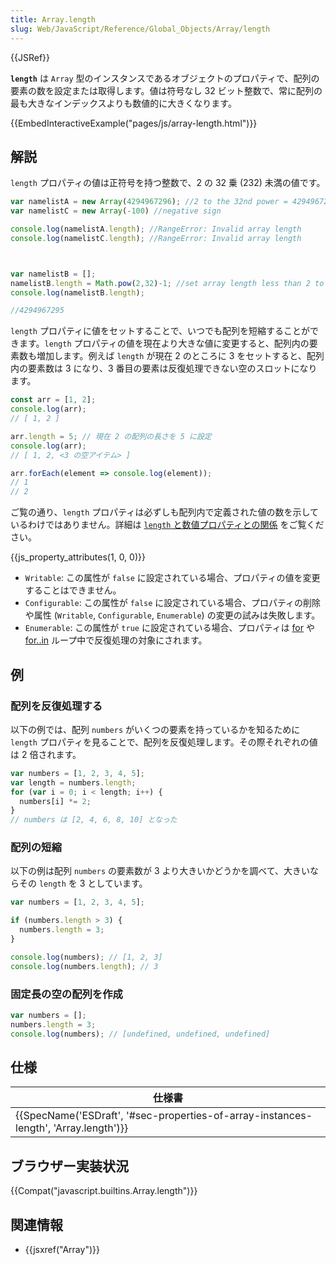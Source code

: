 ```yaml
---
title: Array.length
slug: Web/JavaScript/Reference/Global_Objects/Array/length
---
```

{{JSRef}}

**`length`** は `Array` 型のインスタンスであるオブジェクトのプロパティで、配列の要素の数を設定または取得します。値は符号なし 32 ビット整数で、常に配列の最も大きなインデックスよりも数値的に大きくなります。

{{EmbedInteractiveExample("pages/js/array-length.html")}}

## 解説

`length` プロパティの値は正符号を持つ整数で、2 の 32 乗 (232) 未満の値です。

```js
var namelistA = new Array(4294967296); //2 to the 32nd power = 4294967296
var namelistC = new Array(-100) //negative sign

console.log(namelistA.length); //RangeError: Invalid array length
console.log(namelistC.length); //RangeError: Invalid array length



var namelistB = [];
namelistB.length = Math.pow(2,32)-1; //set array length less than 2 to the 32nd power
console.log(namelistB.length);

//4294967295
```

`length` プロパティに値をセットすることで、いつでも配列を短縮することができます。`length` プロパティの値を現在より大きな値に変更すると、配列内の要素数も増加します。例えば `length` が現在 2 のところに 3 をセットすると、配列内の要素数は 3 になり、3 番目の要素は反復処理できない空のスロットになります。

```js
const arr = [1, 2];
console.log(arr);
// [ 1, 2 ]

arr.length = 5; // 現在 2 の配列の長さを 5 に設定
console.log(arr);
// [ 1, 2, <3 の空アイテム> ]

arr.forEach(element => console.log(element));
// 1
// 2
```

ご覧の通り、`length` プロパティは必ずしも配列内で定義された値の数を示しているわけではありません。詳細は [`length` と数値プロパティとの関係](/ja/docs/Web/JavaScript/Reference/Global_Objects/Array#Relationship_between_length_and_numerical_properties "length と数値プロパティとの関係") をご覧ください。

{{js_property_attributes(1, 0, 0)}}

- `Writable`: この属性が `false` に設定されている場合、プロパティの値を変更することはできません。
- `Configurable`: この属性が `false` に設定されている場合、プロパティの削除や属性 (`Writable`, `Configurable`, `Enumerable`) の変更の試みは失敗します。
- `Enumerable`: この属性が `true` に設定されている場合、プロパティは [for](/ja/docs/Web/JavaScript/Reference/Statements/for) や [for..in](/ja/docs/Web/JavaScript/Reference/Statements/for...in) ループ中で反復処理の対象にされます。

## 例

### 配列を反復処理する

以下の例では、配列 `numbers` がいくつの要素を持っているかを知るために `length` プロパティを見ることで、配列を反復処理します。その際それぞれの値は 2 倍されます。

```js
var numbers = [1, 2, 3, 4, 5];
var length = numbers.length;
for (var i = 0; i < length; i++) {
  numbers[i] *= 2;
}
// numbers は [2, 4, 6, 8, 10] となった
```

### 配列の短縮

以下の例は配列 `numbers` の要素数が 3 より大きいかどうかを調べて、大きいならその `length` を 3 としています。

```js
var numbers = [1, 2, 3, 4, 5];

if (numbers.length > 3) {
  numbers.length = 3;
}

console.log(numbers); // [1, 2, 3]
console.log(numbers.length); // 3
```

### 固定長の空の配列を作成

```js
var numbers = [];
numbers.length = 3;
console.log(numbers); // [undefined, undefined, undefined]
```

## 仕様

| 仕様書                                                                                                           |
| ---------------------------------------------------------------------------------------------------------------- |
| {{SpecName('ESDraft', '#sec-properties-of-array-instances-length', 'Array.length')}} |

## ブラウザー実装状況

{{Compat("javascript.builtins.Array.length")}}

## 関連情報

- {{jsxref("Array")}}
